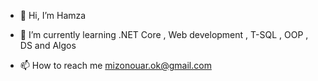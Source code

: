 - 👋 Hi, I’m Hamza

- 🌱 I’m currently learning .NET Core , Web development , T-SQL , OOP , DS and Algos

- 📫 How to reach me mizonouar.ok@gmail.com


<!---
HamzaNouar/HamzaNouar is a ✨ special ✨ repository because its `README.md` (this file) appears on your GitHub profile.
You can click the Preview link to take a look at your changes.
--->
